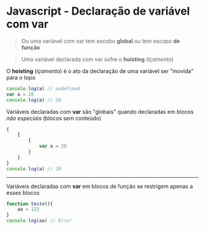 # Javascript - Declaração de variável com var

> Ou uma variável com var tem escobo **global** ou tem escopo **de função**

> Uma variável declarada com var sofre o **hoisting** (*Içamento*)



O **hoisting** (*içamento*) é o ato da declaração de uma variável ser "movida" para o topo

```javascript
console.log(a) // undefined
var a = 20
console.log(a) // 20
```



Variáveis declaradas com **var** são  "globais" quando declaradas em blocos *não especiais* (blocos sem conteúdo)

```javascript
{
    {
        {
            var a = 20
        }
    }
}
console.log(a) // 20
```



---

Variáveis declaradas com **var** em blocos de função se restrigem apenas a esses blocos

```javascript
function teste(){
    aa = 123
}
console.log(aa) // Erro!
```

